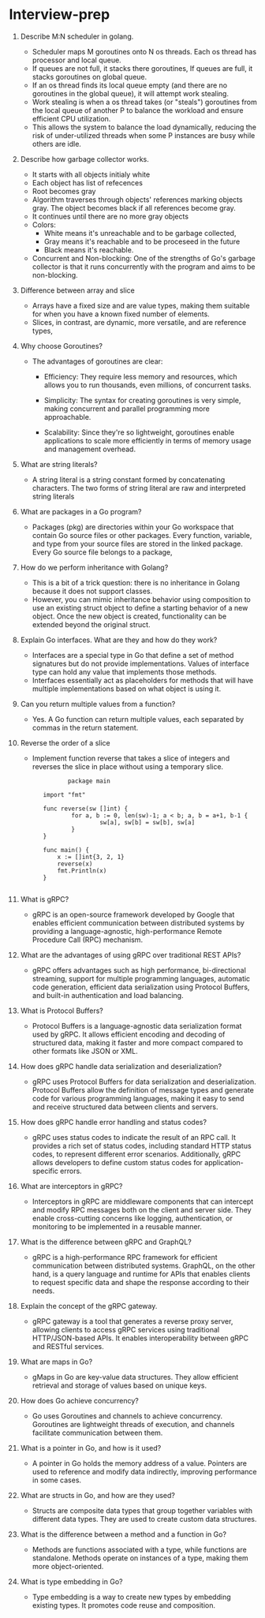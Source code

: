# Interview-prep
1. Describe M:N scheduler in golang.
     - Scheduler maps M goroutines onto N os threads. Each os thread has processor and local queue.
     - If queues are not full, it stacks there goroutines, If queues are full, it stacks goroutines on global queue.
     - If an os thread finds its local queue empty (and there are no goroutines in the global queue), it will attempt work stealing.
     - Work stealing is when a os thread takes (or "steals") goroutines from the local queue of another P to balance the workload and ensure efficient CPU utilization.
     - This allows the system to balance the load dynamically, reducing the risk of under-utilized threads when some P instances are busy while others are idle.
2. Describe how garbage collector works.
     - It starts with all objects initialy white
     - Each object has list of refecences
     - Root becomes gray
     - Algorithm traverses through objects' references marking objects gray. The object becomes black if all references become gray.
     - It continues until there are no more gray objects
     - Colors:
          - White means it's unreachable and to be garbage collected,
          -  Gray means it's reachable and to be proceseed in the future
          -  Black means it's reachable.
     - Concurrent and Non-blocking: One of the strengths of Go's garbage collector is that it runs concurrently with the program and aims to be non-blocking. 
      
3. Difference between array and slice
     - Arrays have a fixed size and are value types, making them suitable for when you have a known fixed number of elements.
     - Slices, in contrast, are dynamic, more versatile, and are reference types,
  
4. Why choose Goroutines?

     - The advantages of goroutines are clear:
          
          - Efficiency: They require less memory and resources, which allows you to run thousands, even millions, of concurrent tasks.
          
          - Simplicity: The syntax for creating goroutines is very simple, making concurrent and parallel programming more approachable.
          
          - Scalability: Since they're so lightweight, goroutines enable applications to scale more efficiently in terms of memory usage and management overhead.
5. What are string literals?

     - A string literal is a string constant formed by concatenating characters. The two forms of string literal are raw and interpreted string literals

6. What are packages in a Go program?

     - Packages (pkg) are directories within your Go workspace that contain Go source files or other packages. Every function, variable, and type from your source files are stored in the linked package. Every Go source file belongs to a package,
  
7. How do we perform inheritance with Golang?

     - This is a bit of a trick question: there is no inheritance in Golang because it does not support classes.
     - However, you can mimic inheritance behavior using composition to use an existing struct object to define a starting behavior of a new object. Once the new object is created, functionality can be extended beyond the original struct.

8. Explain Go interfaces. What are they and how do they work?
     - Interfaces are a special type in Go that define a set of method signatures but do not provide implementations. Values of interface type can hold any value that implements those methods.
     - Interfaces essentially act as placeholders for methods that will have multiple implementations based on what object is using it.

9. Can you return multiple values from a function?
     - Yes. A Go function can return multiple values, each separated by commas in the return statement.
10. Reverse the order of a slice
     - Implement function reverse that takes a slice of integers and reverses the slice in place without using a temporary slice.
       ```
                 package main
          
          import "fmt"
          
          func reverse(sw []int) {
                  for a, b := 0, len(sw)-1; a < b; a, b = a+1, b-1 {
                          sw[a], sw[b] = sw[b], sw[a]
                  } 
          }
          
          func main() { 
              x := []int{3, 2, 1} 
              reverse(x)
              fmt.Println(x)
          }
     ```
11. What is gRPC?

     - gRPC is an open-source framework developed by Google that enables efficient communication between distributed systems by providing a language-agnostic, high-performance Remote Procedure Call (RPC) mechanism.

12. What are the advantages of using gRPC over traditional REST APIs?
     - gRPC offers advantages such as high performance, bi-directional streaming, support for multiple programming languages, automatic code generation, efficient data serialization using Protocol Buffers, and built-in authentication and load balancing.

13. What is Protocol Buffers?
     - Protocol Buffers is a language-agnostic data serialization format used by gRPC. It allows efficient encoding and decoding of structured data, making it faster and more compact compared to other formats like JSON or XML.

14. How does gRPC handle data serialization and deserialization?
     - gRPC uses Protocol Buffers for data serialization and deserialization. Protocol Buffers allow the definition of message types and generate code for various programming languages, making it easy to send and receive structured data between clients and servers.
15. How does gRPC handle error handling and status codes?
     - gRPC uses status codes to indicate the result of an RPC call. It provides a rich set of status codes, including standard HTTP status codes, to represent different error scenarios. Additionally, gRPC allows developers to define custom status codes for application-specific errors.

16. What are interceptors in gRPC?
     - Interceptors in gRPC are middleware components that can intercept and modify RPC messages both on the client and server side. They enable cross-cutting concerns like logging, authentication, or monitoring to be implemented in a reusable manner.

17. What is the difference between gRPC and GraphQL?
     - gRPC is a high-performance RPC framework for efficient communication between distributed systems. GraphQL, on the other hand, is a query language and runtime for APIs that enables clients to request specific data and shape the response according to their needs.

18. Explain the concept of the gRPC gateway.
     - gRPC gateway is a tool that generates a reverse proxy server, allowing clients to access gRPC services using traditional HTTP/JSON-based APIs. It enables interoperability between gRPC and RESTful services.

19.  What are maps in Go?
     - gMaps in Go are key-value data structures. They allow efficient retrieval and storage of values based on unique keys.

20. How does Go achieve concurrency?
     - Go uses Goroutines and channels to achieve concurrency. Goroutines are lightweight threads of execution, and channels facilitate communication between them.

21. What is a pointer in Go, and how is it used?
     - A pointer in Go holds the memory address of a value. Pointers are used to reference and modify data indirectly, improving performance in some cases.

22. What are structs in Go, and how are they used?
     - Structs are composite data types that group together variables with different data types. They are used to create custom data structures.
   
23. What is the difference between a method and a function in Go?
     - Methods are functions associated with a type, while functions are standalone. Methods operate on instances of a type, making them more object-oriented.

24. What is type embedding in Go?
     - Type embedding is a way to create new types by embedding existing types. It promotes code reuse and composition.
